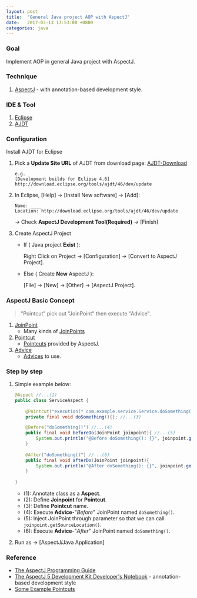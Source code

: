 ```yaml
---
layout: post
title:  "General Java project AOP with AspectJ"
date:   2017-03-13 17:53:00 +0800
categories: java
---
```

### Goal
Implement AOP in general Java project with AspectJ.

### Technique
1.	[AspectJ][aspectj] - with annotation-based development style.

[aspectj]:	https://eclipse.org/aspectj/

### IDE & Tool
1.	[Eclipse][eclipse]
2.	[AJDT][ajdt]

[eclipse]:	https://eclipse.org/
[ajdt]:	http://www.eclipse.org/ajdt/

### Configuration
Install AJDT for Eclipse
	
1.	Pick a **Update Site URL** of AJDT from download page: [AJDT-Download][ajdt-download]

		e.g.
		[Development builds for Eclipse 4.6]		
		http://download.eclipse.org/tools/ajdt/46/dev/update

2.	In Eclipse, [Help] -> [Install New software] -> [Add]:
	
		Name: ____
		Location: http://download.eclipse.org/tools/ajdt/46/dev/update
	
	-> Check **AspectJ Development Tool(Required)** -> [Finish]

3.	Create AspectJ Project
	-	If ( Java project **Exist** ):
	
		Right Click on Project -> [Configuration] -> [Convert to AspectJ Project].

	-	Else ( Create **New** AspectJ ):
	
		[File] -> [New] -> [Other] -> [AspectJ Project].
		
[ajdt-download]: http://www.eclipse.org/ajdt/downloads/	

### AspectJ Basic Concept

>	"Pointcut" pick out "JoinPoint" then execute "Advice".

1.	[JoinPoint][joinpoint]
	-	Many kinds of [JoinPoints][kinds-of-joinpoint]
2.	[Pointcut][pointcut]
	-	[Pointcuts][pointcut-define] provided by AspectJ.
3.	[Advice][advice]
	-	[Advices][advices] to use.

[joinpoint]: https://eclipse.org/aspectj/doc/released/progguide/starting-aspectj.html#the-dynamic-join-point-model
[kinds-of-joinpoint]: https://eclipse.org/aspectj/doc/released/progguide/semantics-joinPoints.html
[pointcut]: https://eclipse.org/aspectj/doc/released/progguide/starting-aspectj.html#pointcuts
[pointcut-define]: https://eclipse.org/aspectj/doc/released/progguide/semantics-pointcuts.html
[advice]: https://eclipse.org/aspectj/doc/released/progguide/starting-aspectj.html#advice
[advices]: https://eclipse.org/aspectj/doc/released/progguide/starting-aspectj.html#advice

### Step by step
1. Simple example below:
	```java
	@Aspect //...(1)
	public class ServiceAspect {
		
		@Pointcut("execution(* com.example.service.Service.doSomething())") //...(2)
		private final void doSomething(){}; //...(3)

		@Before("doSomething()") //...(4)
		public final void beforeDo(JoinPoint joinpoint){ //...(5)
			System.out.println("@Before doSomething(): {}", joinpoint.getSourceLocation());
		}
		
		@After("doSomething()") //...(6)
		public final void afterDo(JoinPoint joinpoint){
			System.out.println("@After doSomething(): {}", joinpoint.getSourceLocation());
		}
			
	}
	```
	-	(1): Annotate class as a **Aspect**.
	-	(2): Define **Joinpoint** for **Pointcut**.
	-	(3): Define **Pointcut** name.
	-	(4): Execute **Advice**-"*Before*" JoinPoint named `doSomething()`.
	-	(5): Inject JoinPoint through parameter so that we can call `joinpoint.getSourceLocation()`.
	-	(6): Execute **Advice**-"*After*" JoinPoint named `doSomething()`.
	
2.	Run as -> [AspectJ/Java Application]

### Reference
-	[The AspectJ Programming Guide][aspectj-guide]
-	[The AspectJ 5 Development Kit Developer's Notebook][aspectj5] - annotation-based development style
-	[Some Example Pointcuts][pointcut-example]

[aspectj-guide]: https://eclipse.org/aspectj/doc/released/progguide/
[aspectj5]: https://eclipse.org/aspectj/doc/released/adk15notebook/
[pointcut-example]: https://eclipse.org/aspectj/doc/released/progguide/language-joinPoints.html#some-example-pointcuts